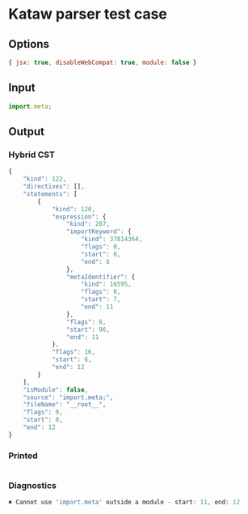 # Kataw parser test case

## Options

`````js
{ jsx: true, disableWebCompat: true, module: false }
`````

## Input

`````js
import.meta;
`````

## Output

### Hybrid CST

```javascript
{
    "kind": 122,
    "directives": [],
    "statements": [
        {
            "kind": 120,
            "expression": {
                "kind": 207,
                "importKeyword": {
                    "kind": 37814364,
                    "flags": 0,
                    "start": 0,
                    "end": 6
                },
                "metaIdentifier": {
                    "kind": 16595,
                    "flags": 0,
                    "start": 7,
                    "end": 11
                },
                "flags": 6,
                "start": 96,
                "end": 11
            },
            "flags": 16,
            "start": 6,
            "end": 12
        }
    ],
    "isModule": false,
    "source": "import.meta;",
    "fileName": "__root__",
    "flags": 0,
    "start": 0,
    "end": 12
}
```

### Printed

```javascript

```

### Diagnostics

```javascript
✖ Cannot use 'import.meta' outside a module - start: 11, end: 12

```

